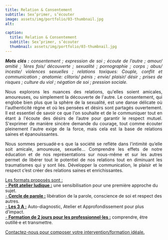 ```yaml
---
title: Relation & Consentement
subtitle: Sex’primer, s’écouter
image: assets/img/portfolio/03-thumbnail.jpg
alt: 

caption:
  title: Relation & Consentement
  subtitle: Sex’primer, s’écouter
  thumbnail: assets/img/portfolio/03-thumbnail.jpg
---
```

<p style="text-align: justify;"><em><strong>Mots clés :</strong> consentement ; expression de soi ; écoute de l’autre ; amour/ amitié ; 1ères fois/ découverte ; sexualité ; pornographie ; corps ; abus/ inceste/ violences sexuelles ; relations toxiques: Couple, conflit et communication ; anatomie: clitoris/ pénis ; envie/ plaisir/ désir ; prises de risques ; culture du viol ; négation de soi ; pression sociale.</em></p>

<p style="text-align: justify;">Nous explorons les nuances des relations, qu'elles soient amicales, amoureuses, ou simplement la découverte de l'autre. Le consentement, qui englobe bien plus que la sphère de la sexualité, est une danse délicate où l'authenticité règne et où les pensées et désirs sont partagés ouvertement. Il est essentiel de savoir ce que l'on souhaite et de le communiquer tout en étant à l'écoute des désirs de l’autre pour garantir le respect mutuel. S'exprimer de manière sincère demande du courage, tout comme écouter pleinement l'autre exige de la force, mais cela est la base de relations saines et épanouissantes.</p> 

<p style="text-align: justify;">Nous sommes persuadé·e·s que la société se reflète dans l’intimité qu’elle soit amicale, amoureuse, sexuelle… Comprendre les effets de notre éducation et de nos représentations sur nous-même et sur les autres permet de libérer tout le potentiel de nos relations tout en diminuant les traumatismes qui y sont liés. Développer la communication, le plaisir et le respect c’est créer des relations saines et enrichissantes.</p> 

[Les formats proposés sont :](/formats)<br/>
[- **Petit atelier ludique :**](/formats)  une sensibilisation pour une première approche du sujet.<br/>
[- **Cercle de parole :**](/formats) libération de la parole, conscience de soi et respect des autres.<br/>
[- **Les 3 A :**](/formats) Auto-diagnostic, Atelier et Approfondissement pour plus d’impact.<br/>
[- **Formation de 2 jours pour les professionnel·les :**](/formats) comprendre, être outillé·e et transmettre.


<a class="nav-link js-scroll-trigger active" href="index.html#contact">Contactez-nous pour composer votre intervention/formation idéale.</a>

